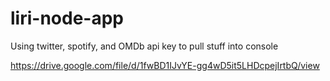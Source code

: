 # liri-node-app
Using twitter, spotify, and OMDb api key to pull stuff into console

https://drive.google.com/file/d/1fwBD1IJvYE-gg4wD5it5LHDcpejIrtbQ/view
